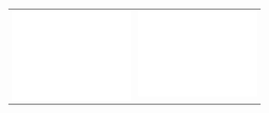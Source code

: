 <table>
  <tr>
    <td width="50%" valign="top">
      <img src="https://github.com/gcampes/gcampes/blob/main/base.svg" alt="Base" width="100%">
    </td>
    <td width="50%" valign="top">
      <img src="https://github.com/gcampes/gcampes/blob/main/commits.svg" alt="Commits" width="100%">
    </td>
  </tr>
</table>
